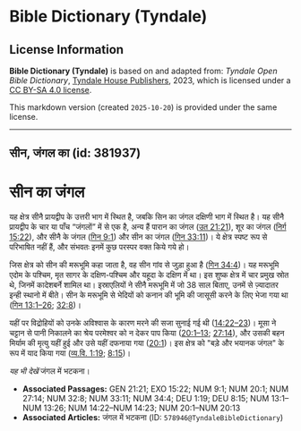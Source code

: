 # Bible Dictionary (Tyndale)

## License Information

**Bible Dictionary (Tyndale)** is based on and adapted from: _Tyndale Open Bible Dictionary_, [Tyndale House Publishers](https://tyndaleopenresources.com/), 2023, which is licensed under a [CC BY-SA 4.0 license](https://creativecommons.org/licenses/by-sa/4.0/legalcode.en).

This markdown version (created `2025-10-20`) is provided under the same license.



--------------------------------

## सीन, जंगल का (id: 381937)

सीन का जंगल
===========

यह क्षेत्र सीनै प्रायद्वीप के उत्तरी भाग में स्थित है, जबकि सिन का जंगल दक्षिणी भाग में स्थित है। यह सीनै प्रायद्वीप के चार या पाँच “जंगलों” में से एक है, अन्य हैं पारान का जंगल ([उत 21:21](https://ref.ly/Gen21:21)), शूर का जंगल ([निर्ग 15:22](https://ref.ly/Exod15:22)), और सीनै के जंगल ([गिन 9:1](https://ref.ly/Num9:1)) और सीन का जंगल ([गिन 33:11](https://ref.ly/Num33:11))। ये क्षेत्र स्पष्ट रूप से परिभाषित नहीं हैं, और संभवतः इनमें कुछ परस्पर वक्त किये गये हो।

जिस क्षेत्र को सीन की मरूभूमि कहा जाता है, वह सीन गांव से जुड़ा हुआ है ([गिन 34:4](https://ref.ly/Num34:4))। यह मरूभूमि एदोम के पश्चिम, मृत सागर के दक्षिण\-पश्चिम और यहूदा के दक्षिण में था। इस शुष्क क्षेत्र में चार प्रमुख स्रोत थे, जिनमें कादेशबर्ने शामिल था। इस्राएलियों ने सीनै मरूभूमि में जो 38 साल बिताए, उनमें से ज़्यादातर इन्ही स्थानो में बीते। सीन के मरूभूमि से भेदियों को कनान की भूमि की जासूसी करने के लिए भेजा गया था ([गिन 13:1–26](https://ref.ly/Num13:1-Num13:26); [32:8](https://ref.ly/Num32:8))।

यहीं पर विद्रोहियों को उनके अविश्वास के कारण मरने की सजा सुनाई गई थी ([14:22–23](https://ref.ly/Num14:22-Num14:23))। मूसा ने चट्टान से पानी निकालने का श्रेय परमेश्वर को न देकर पाप किया ([20:1–13](https://ref.ly/Num20:1-Num20:13); [27:14](https://ref.ly/Num27:14)), और उसकी बहन मिर्याम की मृत्यु यहीं हुई और उसे यहीं दफनाया गया ([20:1](https://ref.ly/Num20:1))। इस क्षेत्र को "बड़े और भयानक जंगल" के रूप में याद किया गया ([व्य.वि. 1:19](https://ref.ly/Deut1:19); [8:15](https://ref.ly/Deut8:15))।

*यह भी देखें*  जंगल में भटकना।

* **Associated Passages:** GEN 21:21; EXO 15:22; NUM 9:1; NUM 20:1; NUM 27:14; NUM 32:8; NUM 33:11; NUM 34:4; DEU 1:19; DEU 8:15; NUM 13:1–NUM 13:26; NUM 14:22–NUM 14:23; NUM 20:1–NUM 20:13
* **Associated Articles:** जंगल में भटकना (ID: `578946@TyndaleBibleDictionary`)

